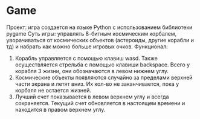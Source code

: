 # Game
Проект: игра создается на языке Python с использованием библиотеки pygame
Суть игры: управлять 8-битным космическим корбалем, уворачиваться от космических объектов (астероиды, другие корабли и тд) и набрать как можно больше игровых очков.
Функционал: 
1) Корабль управляется с помощью клавиш wasd. Также осуществляется стрельба с помощью клавиши backspace. Всего у корабля 3 жизни, они обозначаются в левом нижнем углу.
2) Космические объекты появляются случайно за пределами верхней части экрана и летят вниз. Их кол-во не заканчивается, пока у корбаля не остается жизней.
3) Лучший счет показывается в левом верхнем углу и всегда сохраняется. Текущий счет обновляется в настоящем времени и находится в правом верхнем углу.
   
